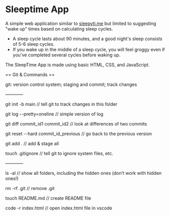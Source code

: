 # Sleeptime App

A simple web application similar to [sleepyti.me](https://sleepyti.me/) but limited to suggesting "wake up" times based on calculating sleep cycles.

- A sleep cycle lasts about 90 minutes, and a good night's sleep consists of 5-6 sleep cycles.
- If you wake up in the middle of a sleep cycle, you will feel groggy even if you've completed several cycles before waking up.

The SleepTime App is made using basic HTML, CSS, and JavaScript.

== Git & Commands ==

git: version control system; staging and commit; track changes

————

git init -b main // tell git to track changes in this folder

git log --pretty=oneline // simple version of log

git diff commit_id1 commit_id2 // look at differences of two commits

git reset --hard commit_id_previous // go back to the previous version

git add . // add & stage all

touch .gitignore // tell git to ignore system files, etc.

————

ls -al // show all folders, including the hidden ones (don’t work with hidden ones!)

rm -rf .git // remove .git

touch README.md // create README file

code -r index.html // open index.html file in vscode
